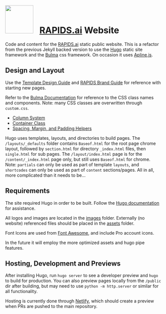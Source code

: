 # <div align="left"><img src="https://rapids.ai/assets/images/rapids_logo.png" width="90px"/> &nbsp; [RAPIDS.ai](https://rapids.ai.com) Website

Code and content for the [RAPIDS.ai](https://rapids.ai) static public website. This is a refactor from the previous Jekyll backed version to use the [Hugo](https://gohugo.io/about/) static site framework and the [Bulma](https://bulma.io/) css framework. On occasion it uses [Apline.js](https://alpinejs.dev/start-here).


## Design and Layout
Use the [Template Design Guide](template.html) and [RAPIDS Brand Guide](brand.html) for reference with starting new pages.

Refer to the [Bulma Documentation](https://bulma.io/documentation/) for reference to the CSS class names and components. Note: many CSS classes are overwritten through `custom.css`.
- [Column System](https://bulma.io/documentation/columns/basics/)
- [Container Class](https://bulma.io/documentation/layout/container/)
- [Spacing, Margin, and Padding Helpers](https://bulma.io/documentation/helpers/spacing-helpers/)

Hugo uses templates, layouts, and directories to build pages. The `/layouts/_defaults` folder contains `Baseof.html` for the root page chrome layout, followed by `section.html` for directory `_index.html` files, then `single.html` for sub pages. The `/layout/index.html` page is for the `/content/_index.html` page only, but still uses `Baseof.html` for chrome. Note: `partials` can only be used as part of template `layouts`, and `shortcodes` can only be used as part of `content` sections/pages. All in all, more complicated than it needs to be...


## Requirements
The site required Hugo in order to be built. Follow the [Hugo documentation](https://gohugo.io/about/) for assistance.

All logos and images are located in the [images](/static/images) folder. Externally (no website) referenced files should be placed in the [assets](/assets) folder.

Font Icons are used from [Font Awesome](https://fontawesome.com/), and include Pro account icons.

In the future it will employ the more optimized assets and hugo pipe features.

## Hosting, Development and Previews
After installing Hugo, run `hugo server` to see a developer preview and `hugo` to build for production. You can also preview pages locally from the `/public` dir after building, but may need to use `python -m http.server` or similar for all functionality.

Hosting is currently done through [Netlify](https://www.netlify.com/), which should create a preview when PRs are pushed to the main repository. 


